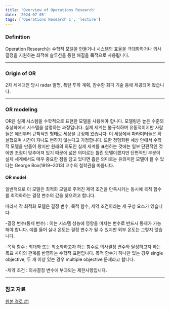 ```yaml
---
title: 'Overview of Operations Research'
date: '2024-07-05'
tags: ['Operations Research 1', 'lecture']
---
```


### Definition

Operation Research는 수학적 모델을 만들거나 시스템의 효율을 극대화하거나 의사결정을 지원하는 최적해 솔루션을 통한 해결을 목적으로 사용됩니다.

---

### Origin of OR

2차 세계대전 당시 radar 발명, 폭탄 투하 계획, 잠수함 회피 기술 등에 제공되어 왔습니다.

---

### OR modeling

OR은 실제 시스템을 수학적으로 표현한 모델을 사용해야 합니다. 모델링은 높은 수준의 추상화에서 시스템을 설명하는 과정입니다. 실제 세계는 불규칙하며 유동적이지만 사람들은 예전부터 규칙적인 형태로 세상을 규정해 왔습니다. 이 세상에서 파라미터들은 확실했으며 시간이 지나도 변하지 않는다고 가정합니다. 또한 정형화된 세상 안에서 수학적 모델을 만들어 왔지만 원래의 의도인 실제 세계를 표현하는 것에는 일부 단편적인 것에만 초점이 맞추어져 있기 때문에 넓은 의미로는 틀린 모델이겠지만 단편적인 부분이 실제 세계에서도 매우 중요한 점을 담고 있다면 좁은 의미로는 유의미한 모델이 될 수 있다는 George Box(1919~2013) 교수의 철학관을 따릅니다.

#### OR model

일반적으로 이 모델은 최적화 모델로 주어진 제약 조건을 만족시키는 동시에 목적 함수를 최적화하는 결정 변수의 값을 찾으려고 합니다.

따라서 각 최적화 모델은 결정 변수, 목적 함수, 제약 조건이라는 세 구성 요소가 있습니다.

-결정 변수(통제 변수) : 이는 시스템 성능에 영향을 미치는 변수로 반드시 통제가 가능해야 합니다. 예를 들어 실내 온도는 결정 변수가 될 수 있지만 외부 온도는 그렇지 않습니다.

-목적 함수 : 최대화 또는 최소화하고자 하는 함수로 의사결정 변수와 달성하고자 하는 목표 사이의 관계를 반영하는 수학적 표현입니다. 목적 함수가 하나만 있는 경우 single objective, 두 개 이상 있는 경우 multiple objective 문제라고 합니다.

-제약 조건 : 의사결정 변수에 부과되는 제한사항입니다.

---

### 참고 자료

[원본 경로 #1](https://youtu.be/4EUAnzLkHFU?si=S5uNAgaNpscTV0-K)



